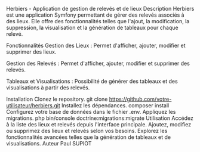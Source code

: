 Herbiers - Application de gestion de relevés et de lieux
Description
Herbiers est une application Symfony permettant de gérer des relevés associés à des lieux. Elle offre des fonctionnalités telles que l'ajout, la modification, la suppression, la visualisation et la génération de tableaux pour chaque relevé.

Fonctionnalités
Gestion des Lieux : Permet d'afficher, ajouter, modifier et supprimer des lieux.

Gestion des Relevés : Permet d'afficher, ajouter, modifier et supprimer des relevés.

Tableaux et Visualisations : Possibilité de générer des tableaux et des visualisations à partir des relevés.

Installation
Clonez le repository.
git clone https://github.com/votre-utilisateur/herbiers.git
Installez les dépendances.
composer install
Configurez votre base de données dans le fichier .env.
Appliquez les migrations.
php bin/console doctrine:migrations:migrate
Utilisation
Accédez à la liste des lieux et relevés depuis l'interface principale.
Ajoutez, modifiez ou supprimez des lieux et relevés selon vos besoins.
Explorez les fonctionnalités avancées telles que la génération de tableaux et de visualisations.
Auteur
Paul SUPIOT